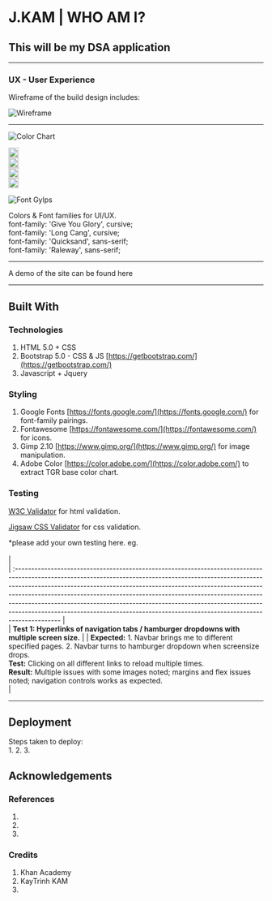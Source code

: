# J.KAM | WHO AM I?
## This will be my DSA application

<!-- Your objectives for building this -->

<hr>

### UX - User Experience

Wireframe of the build design includes:

![Wireframe]()

<hr>

![Color Chart]()<br>

<img src="#" alt="..." width="20px"> <br>
<img src="#" alt="..." width="20px"> <br>
<img src="#" alt="..." width="20px"> <br>
<img src="#" alt="..." width="20px"> <br>

![Font Gylps]()<br>

Colors & Font families for UI/UX. <br>
font-family: 'Give You Glory', cursive; <br>
font-family: 'Long Cang', cursive; <br>
font-family: 'Quicksand', sans-serif; <br>
font-family: 'Raleway', sans-serif; <br>
<hr>

A demo of the site can be found here []()

<hr>

## Built With 
### Technologies
1. HTML 5.0 + CSS
2. Bootstrap 5.0 - CSS & JS [https://getbootstrap.com/](https://getbootstrap.com/)
3. Javascript + Jquery

### Styling
1. Google Fonts [https://fonts.google.com/](https://fonts.google.com/) for font-family pairings.
2. Fontawesome [https://fontawesome.com/](https://fontawesome.com/) for icons.
3. Gimp 2.10 [https://www.gimp.org/](https://www.gimp.org/) for image manipulation.
4. Adobe Color [https://color.adobe.com/](https://color.adobe.com/) to extract TGR base color chart.


### Testing
[W3C Validator](https://validator.w3.org/) for html validation. 

[Jigsaw CSS Validator](https://jigsaw.w3.org/css-validator/) for css validation. 

*please add your own testing here. eg. <br>  
|    
| :-------------------------------------------------------------------------------------------------------------------------------------------------------------------------------------------------------------------------------------------------------------------------------------------------------------------------------------------------------------------------------------------------------------------------------------------------------------------------------------------------- |                                                                                                                                                                                                                                                                                                                                                                                                                                            
| **Test 1: Hyperlinks of navigation tabs / hamburger dropdowns with multiple screen size.**                                                                                                                                                                                                                                                                                                                                                                                                          |
| **Expected:** 1. Navbar brings me to different specified pages. 2. Navbar turns to hamburger dropdown when screensize drops. <br> **Test:** Clicking on all different links to reload multiple times. <br/>**Result:** Multiple issues with some images noted; margins and flex issues noted; navigation controls works as expected.<br/>                                                                                                                                                           |

<hr>

## Deployment
Steps taken to deploy: <br>
1. 
2. 
3. 



## Acknowledgements

### References
1. 
2. 
3. 


### Credits
1. Khan Academy
2. KayTrinh KAM
3. 




